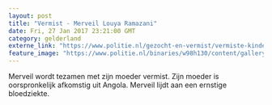 ```yaml
---
layout: post
title: "Vermist - Merveil Louya Ramazani"
date: Fri, 27 Jan 2017 23:21:00 GMT
category: gelderland
externe_link: "https://www.politie.nl/gezocht-en-vermist/vermiste-kinderen/2004/september/11-merveil-louya-ramazani.html"
feature_image: "https://www.politie.nl/binaries/w98h130/content/gallery/politie/vermist/vermiste-kinderen/2004/september/merveil-louya-ramazani.jpg"
---
```


Merveil wordt tezamen met zijn moeder vermist. Zijn moeder is oorspronkelijk afkomstig uit Angola. Merveil lijdt aan een ernstige bloedziekte.
